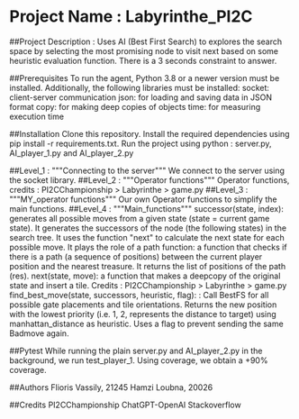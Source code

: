 # Project Name : Labyrinthe_PI2C

##Project Description : 
Uses AI (Best First Search) to explores the search space by selecting the most promising node to visit next based on some heuristic evaluation function. There is a 3 seconds constraint to answer.

##Prerequisites
To run the agent, Python 3.8 or a newer version must be installed. Additionally, the following libraries must be installed:
socket: client-server communication
json: for loading and saving data in JSON format
copy: for making deep copies of objects
time: for measuring execution time

##Installation
Clone this repository.
Install the required dependencies using pip install -r requirements.txt.
Run the project using python : server.py, AI_player_1.py and AI_player_2.py

##Level_1 : """Connecting to the server"""
We connect to the server using the socket library.
##Level_2 : """Operator functions"""
Operator functions, credits : PI2CChampionship > Labyrinthe > game.py
##Level_3 : """MY_operator functions"""
Our own Operator functions to simplify the main functions.
##Level_4 : """Main_functions"""
successor(state, index): generates all possible moves from a given state (state = current game state). It generates
     the successors of the node (the following states) in the search tree. It uses the function "next" to calculate the next state for each possible move. It plays the role of a path function: a function that checks if there is a path (a sequence of positions) between the current player position and the nearest treasure. It returns the list of positions of the path (res).
next(state, move): a function that makes a deepcopy of the original state and insert a tile. 
    Credits : PI2CChampionship > Labyrinthe > game.py
find_best_move(state, successors, heuristic, flag): : Call BestFS for all possible gate placements and tile 
    orientations. Returns the new position with the lowest priority (i.e. 1, 2, represents the distance to target) using manhattan_distance as heuristic. Uses a flag to prevent sending the same Badmove again.

##Pytest
While running the plain server.py and AI_player_2.py in the background, we run test_player_1.
Using coverage, we obtain a +90% coverage.

##Authors
Flioris Vassily, 21245
Hamzi Loubna, 20026

##Credits
PI2CChampionship
ChatGPT-OpenAI
Stackoverflow
